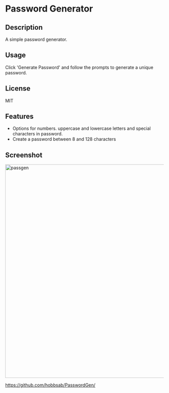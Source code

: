 # Password Generator
## Description
A simple password generator.

## Usage
Click 'Generate Password' and follow the prompts to generate a unique password.

## License
MIT

## Features
- Options for numbers. uppercase and lowercase letters and special characters in password.
- Create a password between 8 and 128 characters

## Screenshot
<img width="679" alt="passgen" src="https://github.com/hobbsab/PasswordGen/assets/150401954/091fa2eb-a9b6-496d-bf3e-6b1847ffd3c3">

https://github.com/hobbsab/PasswordGen/

